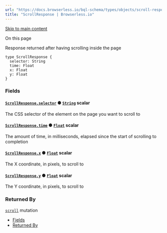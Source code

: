 ```yaml
---
url: "https://docs.browserless.io/bql-schema/types/objects/scroll-response"
title: "ScrollResponse | Browserless.io"
---
```


[Skip to main content](https://docs.browserless.io/bql-schema/types/objects/scroll-response#__docusaurus_skipToContent_fallback)

On this page

Response returned after having scrolling inside the page

```codeBlockLines_p187
type ScrollResponse {
  selector: String
  time: Float
  x: Float
  y: Float
}

```

### Fields [​](https://docs.browserless.io/bql-schema/types/objects/scroll-response\#fields "Direct link to Fields")

#### [`ScrollResponse.selector`](https://docs.browserless.io/bql-schema/types/objects/scroll-response\#) ● [`String`](https://docs.browserless.io/bql-schema/types/scalars/string) scalar [​](https://docs.browserless.io/bql-schema/types/objects/scroll-response\#scrollresponseselectorstring- "Direct link to scrollresponseselectorstring-")

The CSS selector of the element on the page you want to scroll to

#### [`ScrollResponse.time`](https://docs.browserless.io/bql-schema/types/objects/scroll-response\#) ● [`Float`](https://docs.browserless.io/bql-schema/types/scalars/float) scalar [​](https://docs.browserless.io/bql-schema/types/objects/scroll-response\#scrollresponsetimefloat- "Direct link to scrollresponsetimefloat-")

The amount of time, in milliseconds, elapsed since the start of scrolling to completion

#### [`ScrollResponse.x`](https://docs.browserless.io/bql-schema/types/objects/scroll-response\#) ● [`Float`](https://docs.browserless.io/bql-schema/types/scalars/float) scalar [​](https://docs.browserless.io/bql-schema/types/objects/scroll-response\#scrollresponsexfloat- "Direct link to scrollresponsexfloat-")

The X coordinate, in pixels, to scroll to

#### [`ScrollResponse.y`](https://docs.browserless.io/bql-schema/types/objects/scroll-response\#) ● [`Float`](https://docs.browserless.io/bql-schema/types/scalars/float) scalar [​](https://docs.browserless.io/bql-schema/types/objects/scroll-response\#scrollresponseyfloat- "Direct link to scrollresponseyfloat-")

The Y coordinate, in pixels, to scroll to

### Returned By [​](https://docs.browserless.io/bql-schema/types/objects/scroll-response\#returned-by "Direct link to Returned By")

[`scroll`](https://docs.browserless.io/bql-schema/operations/mutations/scroll) mutation

- [Fields](https://docs.browserless.io/bql-schema/types/objects/scroll-response#fields)
- [Returned By](https://docs.browserless.io/bql-schema/types/objects/scroll-response#returned-by)